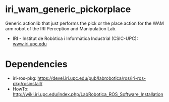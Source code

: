 iri_wam_generic_pickorplace
===========================

Generic actionlib that just performs the pick or the place action for the WAM arm robot of the IRI Perception and Manipulation Lab.

* IRI - Institut de Robòtica i Informàtica Industrial (CSIC-UPC): www.iri.upc.edu


Dependencies
===========================
* iri-ros-pkg: https://devel.iri.upc.edu/pub/labrobotica/ros/iri-ros-pkg/rosinstall/
* HowTo: http://wiki.iri.upc.edu/index.php/LabRobotica_ROS_Software_Installation

